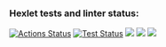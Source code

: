 ### Hexlet tests and linter status:
[![Actions Status](https://github.com/remberq/python-project-lvl2/workflows/hexlet-check/badge.svg)](https://github.com/remberq/python-project-lvl2/actions)
[![Test Status](https://github.com/remberq/python-project-lvl2/actions/workflows/lint_and_test.yml/badge.svg?branch=main)](https://github.com/remberq/python-project-lvl2/actions/workflows/lint_and_test.yml)
<a href="https://codeclimate.com/github/remberq/python-project-lvl2/test_coverage"><img src="https://api.codeclimate.com/v1/badges/804ea9305feb05134d8c/test_coverage" /></a>
<a href="https://codeclimate.com/github/remberq/python-project-lvl2/maintainability"><img src="https://api.codeclimate.com/v1/badges/804ea9305feb05134d8c/maintainability" /></a>
<a href="https://asciinema.org/a/bJjolpsHiCwWIs586kKtwxJ4Y" target="_blank"><img src="https://asciinema.org/a/bJjolpsHiCwWIs586kKtwxJ4Y.svg" /></a>
